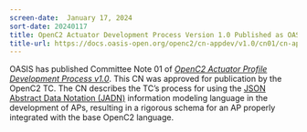 ```yaml
---
screen-date:  January 17, 2024
sort-date: 20240117
title: OpenC2 Actuator Development Process Version 1.0 Published as OASIS Committee Note
title-url: https://docs.oasis-open.org/openc2/cn-appdev/v1.0/cn01/cn-appdev-v1.0-cn01.html
---
```


OASIS has published Committee Note 01 of <a rel="noopener noreferrer" target="_blank"
href="https://docs.oasis-open.org/openc2/cn-appdev/v1.0/cn01/cn-appdev-v1.0-cn01.html">_OpenC2 Actuator Profile Development Process v1.0_</a>. 
This CN was approved for publication by the OpenC2 TC. The CN describes the TC’s
process for using the <a rel="noopener noreferrer" target="_blank"
href="https://docs.oasis-open.org/openc2/jadn/v1.0/jadn-v1.0.html">JSON Abstract Data Notation (JADN)</a> 
information modeling language in the development of APs, resulting in a rigorous
schema for an AP properly integrated with the base OpenC2 language.